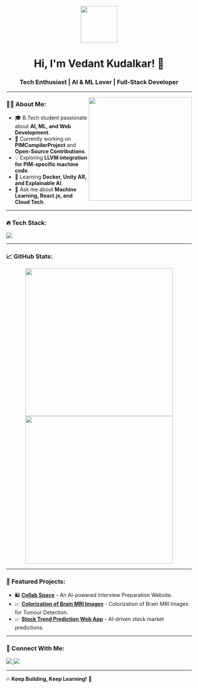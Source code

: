 <!-- Banner GIF -->
<p align="center">
  <img src="https://media.giphy.com/media/hvRJCLFzcasrR4ia7z/giphy.gif" width="100">
</p>

<h1 align="center">Hi, I'm Vedant Kudalkar! 🚀</h1>
<h3 align="center">Tech Enthusiast | AI & ML Lover | Full-Stack Developer</h3>

---

<!-- About Section -->
<img align="right" src="https://media.giphy.com/media/qgQUggAC3Pfv687qPC/giphy.gif" width="280">

### 👨‍💻 About Me:
- 🎓 B.Tech student passionate about **AI, ML, and Web Development**.
- 🚀 Currently working on **PIMCompilerProject** and **Open-Source Contributions**.
- 💡 Exploring **LLVM integration for PIM-specific machine code**.
- 🌱 Learning **Docker, Unity AR, and Explainable AI**.
- 💬 Ask me about **Machine Learning, React.js, and Cloud Tech**.

---

### 🔥 Tech Stack:
<p>
  <img src="https://skillicons.dev/icons?i=python,tensorflow,react,nodejs,mongodb,cpp,java,js,aws,docker,unity" />
</p>

---

### 📈 GitHub Stats:
<p align="center">
  <img src="https://github-readme-stats.vercel.app/api?username=Vedant-Kudalkar&show_icons=true&theme=radical" width="400">
  <img src="https://github-readme-streak-stats.herokuapp.com/?user=Vedant-Kudalkar&theme=radical" width="400">
</p>

---

### 🌟 Featured Projects:
- 🛍️ **[Collab Space](https://github.com/Vedant-Kudalkar/Collab_Space)** - An AI-powered Interview Preparation Website.
- 📈 **[Colorization of Brain MRI Images](https://github.com/Vedant-Kudalkar/Colourization_of_Brain_MRI_Images_for_tumor_detection)** - Colorization of Brain MRI Images for Tumour Detection.
- 📈 **[Stock Trend Prediction Web App](https://github.com/Vedant-Kudalkar/Stock-Trend-Predictor)** - AI-driven stock market predictions.

---

### 💬 Connect With Me:
<p>
  <a href="https://linkedin.com/in/vedant-kudalkar" target="_blank">
    <img src="https://img.shields.io/badge/-LinkedIn-blue?style=flat-square&logo=linkedin">
  </a>
  <a href="mailto:your.email@example.com">
    <img src="https://img.shields.io/badge/-Email-red?style=flat-square&logo=gmail">
  </a>
</p>

---


🔥 **Keep Building, Keep Learning!** 🚀

